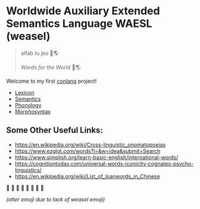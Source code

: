 # Worldwide Auxiliary Extended Semantics Language WAESL (weasel)

> 
> alfab tu jeo 📙🌎
> 
> _Words for the World_ 📙🌎
>

Welcome to my first [conlang](https://en.wikipedia.org/wiki/Constructed_language) project!

- [Lexicon](./lexicon/readme.md)
- [Semantics](./semantics/readme.md)
- [Phonology](./phonology/readme.md)
- [Morphosyntax](./morphosyntax/readme.md)


## Some Other Useful Links:
- https://en.wikipedia.org/wiki/Cross-linguistic_onomatopoeias
- https://www.ezglot.com/words?l=&w=idea&submit=Search
- https://www.simplish.org/learn-basic-english/international-words/
- https://cognitiontoday.com/universal-words-iconicity-cognates-psycho-linguistics/
- https://en.wikipedia.org/wiki/List_of_loanwords_in_Chinese


🦫 🦫 🦫 🦫 🦫 🦫 🦫 🦫 

_(otter emoji due to lack of weasel emoji)_